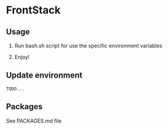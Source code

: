 # FrontStack

## Usage
 
1. Run bash.sh script for use the specific environment variables

2. Enjoy!

## Update environment

`TODO...`

## Packages

See PACKAGES.md file
